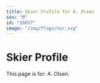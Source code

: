 ```yaml
---
title: Skier Profile for A. Olsen
sex: "M"
id: "20057"
image: "/img/flags/nor.svg" 
---
```


# Skier Profile

This page is for: A. Olsen.
    